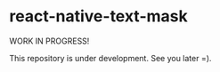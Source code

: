 # react-native-text-mask

WORK IN PROGRESS!

This repository is under development. See you later =).
